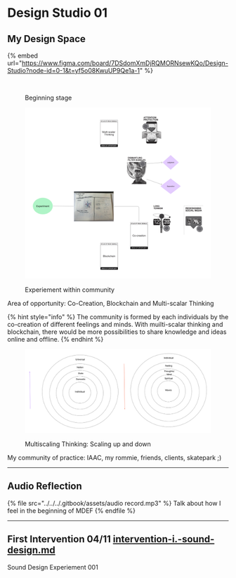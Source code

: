 # Design Studio 01

## My Design Space

{% embed url="https://www.figma.com/board/7DSdomXmDjRQMORNsewKQo/Design-Studio?node-id=0-1&t=yf5o08KwuUP9Qe1a-1" %}



<figure><img src="../../../.gitbook/assets/Untitled.jpg" alt=""><figcaption><p>Beginning stage</p></figcaption></figure>



<figure><img src="../../../.gitbook/assets/Untitled (1).jpg" alt=""><figcaption><p>Experiement within community </p></figcaption></figure>

Area of opportunity: Co-Creation, Blockchain and Multi-scalar Thinking &#x20;

{% hint style="info" %}
The community is formed by each individuals by the co-creation of different feelings and minds. With muilti-scalar thinking and blockchain, there would be more possibilities to share knowledge and ideas online and offline.
{% endhint %}



<figure><img src="../../../.gitbook/assets/Untitled (3).jpg" alt=""><figcaption><p>Multiscaling Thinking: Scaling up and down</p></figcaption></figure>

My community of practice: IAAC, my rommie, friends, clients, skatepark ;)



***

## Audio Reflection&#x20;

{% file src="../../../.gitbook/assets/audio record.mp3" %}
Talk about how I feel in the beginning of MDEF
{% endfile %}



***

## First Intervention 04/11 [intervention-i.-sound-design.md](intervention-i.-sound-design.md "mention")

Sound Design Experiement 001
